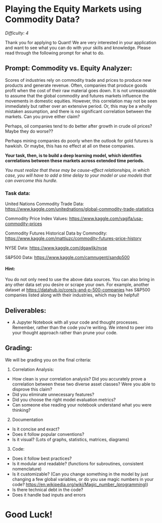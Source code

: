 # Playing the Equity Markets using Commodity Data?

_Difficulty: 4_

Thank you for applying to Quant! We are very interested in your application and want to see what you can do with your skills and knowledge. Please read through the following prompt for what to do.

## Prompt: Commodity vs. Equity Analyzer:

Scores of industries rely on commodity trade and prices to produce new products and generate revenue. Often, companies that produce goods profit when the cost of their raw material goes down. It is not unreasonable to assume that the global commodity and futures markets influence the movements in domestic equities. However, this correlation may not be seen immediately but rather over an extensive period. Or, this may be a wholly mistaken assumption, and there is no significant correlation between the markets. Can you prove either claim?

Perhaps, oil companies tend to do better after growth in crude oil prices? Maybe they do worse??

Perhaps mining companies do poorly when the outlook for gold futures is hawkish. Or maybe, this has no effect at all on these companies.

**Your task, then, is to build a deep learning model, which identifies correlations between these markets across extended time periods.**

_You must realize that these may be cause-effect relationships, in which case, you will have to add a time delay to your model or use models that can overcome this hurdle._

### Task data:

United Nations Commodity Trade Data: https://www.kaggle.com/unitednations/global-commodity-trade-statistics

Commodity Price Index Values: https://www.kaggle.com/vagifa/usa-commodity-prices

Commodity Futures Historical Data by Commodity: https://www.kaggle.com/mattiuzc/commodity-futures-price-history

NYSE Data: https://www.kaggle.com/dgawlik/nyse

S&P500 Data: https://www.kaggle.com/camnugent/sandp500


#### Hint:
You do not only need to use the above data sources. You can also bring in any other data set you desire or scrape your own. For example, another dataset at https://datahub.io/core/s-and-p-500-companies has S&P500 companies listed along with their industries, which may be helpful!

## Deliverables:

- A Jupyter Notebook with all your code and thought processes. Remember, rather than the code you're writing. We intend to peer into your thought approach rather than prune your code.

## Grading:

We will be grading you on the final criteria:

1. Correlation Analysis:
  - How clean is your correlation analysis? Did you accurately prove a correlation between these two diverse asset classes? Were you able to disprove this claim?
  - Did you eliminate unnecessary features?
  - Did you choose the right model evaluation metrics?
  - Can someone else reading your notebook understand what you were thinking?

2. Documentation
  - Is it concise and exact?
  - Does it follow popular conventions?
  - Is it visual? (Lots of graphs, statistics, matrices, diagrams)
3. Code:
  - Does it follow best practices?
  - Is it modular and readable? (functions for subroutines, consistent nomenclature)
  - Is it customizable? (Can you change something in the model by just changing a few global variables, or do you use magic numbers in your code? https://en.wikipedia.org/wiki/Magic_number_(programming))
  - Is there technical debt in the code?
  - Does it handle bad inputs and errors

# Good Luck!

